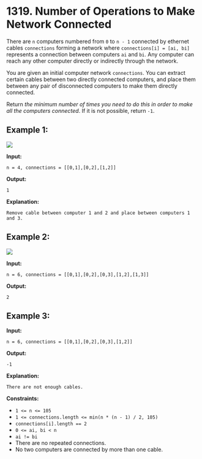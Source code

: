 # 1319. Number of Operations to Make Network Connected

There are `n` computers numbered from `0` to `n - 1` connected by ethernet cables `connections` forming a network where `connections[i] = [ai, bi]` represents a connection between computers `ai` and `bi`. Any computer can reach any other computer directly or indirectly through the network.

You are given an initial computer network `connections`. You can extract certain cables between two directly connected computers, and place them between any pair of disconnected computers to make them directly connected.

Return _the minimum number of times you need to do this in order to make all the computers connected_. If it is not possible, return `-1`.

## **Example 1:**

![](https://assets.leetcode.com/uploads/2020/01/02/sample_1_1677.png)

**Input:** 

    n = 4, connections = [[0,1],[0,2],[1,2]]
**Output:** 

    1
**Explanation:** 

    Remove cable between computer 1 and 2 and place between computers 1 and 3.

## **Example 2:**

![](https://assets.leetcode.com/uploads/2020/01/02/sample_2_1677.png)

**Input:** 

    n = 6, connections = [[0,1],[0,2],[0,3],[1,2],[1,3]]
**Output:** 

    2

## **Example 3:**

**Input:** 

    n = 6, connections = [[0,1],[0,2],[0,3],[1,2]]
**Output:** 

    -1
**Explanation:** 

    There are not enough cables.

**Constraints:**

*   `1 <= n <= 105`
*   `1 <= connections.length <= min(n * (n - 1) / 2, 105)`
*   `connections[i].length == 2`
*   `0 <= ai, bi < n`
*   `ai != bi`
*   There are no repeated connections.
*   No two computers are connected by more than one cable.